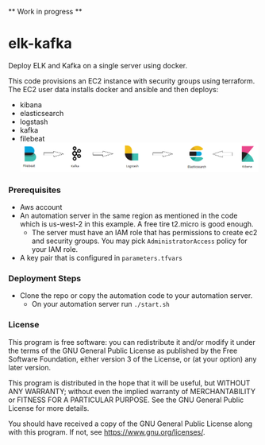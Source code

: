 ** Work in progress **

# elk-kafka
Deploy ELK and Kafka on a single server using docker.



This code provisions an EC2 instance with security groups using terraform. The EC2 user data installs docker and ansible and then deploys:
- kibana
- elasticsearch
- logstash
- kafka
- filebeat
![](https://github.com/tadayoni1/elk-kafka/blob/master/arch.png)


### Prerequisites
- Aws account
- An automation server in the same region as mentioned in the code which is us-west-2 in this example. A free tire t2.micro is good enough.
  - The server must have an IAM role that has permissions to create ec2 and security groups. You may pick ```AdministratorAccess``` policy for your IAM role.
- A key pair that is configured in `parameters.tfvars`

### Deployment Steps
- Clone the repo or copy the automation code to your automation server.
  - On your automation server run `./start.sh`
  
### License

This program is free software: you can redistribute it and/or modify it under the terms of the GNU General Public License as published by the Free Software Foundation, either version 3 of the License, or (at your option) any later version.

This program is distributed in the hope that it will be useful, but WITHOUT ANY WARRANTY; without even the implied warranty of MERCHANTABILITY or FITNESS FOR A PARTICULAR PURPOSE.  See the GNU General Public License for more details.

You should have received a copy of the GNU General Public License along with this program.  If not, see <https://www.gnu.org/licenses/>.
